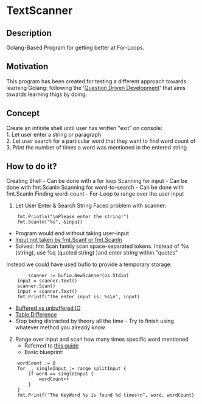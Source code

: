 # TextScanner

## Description
Golang-Based Program for getting better at For-Loops. 

## Motivation
This program has been created for testing a different approach towards learning Golang: following the '[Question Driven Development](https://www.delenamalan.co.za/2021/2021-04-14-question-driven-development.html)' that aims towards learning thigs by doing.

## Concept         
Create an infinite shell until user has written "exit" on console:               
        1. Let user enter a string or paragraph        
        2. Let user search for a particular word that they want to find word count of     
        3. Print the number of times a word was mentioned in the entered string    

## How to do it? 
Creating Shell 
        - Can be done with a for loop
Scanning for input
        - Can be done with fmt.Scanln
Scanning for word-to-search
        - Can be done with fmt.Scanln
Finding word-count
        - For-Loop to range over the user input 

1. Let User Enter & Search String
Faced problem with scanner:
```
	fmt.Println("\nPlease enter the string!")
	fmt.Scanln("%s", &input)
```
- Program would end without taking user-input
- [Input not taken by fmt.Scanf or fmt.Scanln](https://stackoverflow.com/questions/69785464/input-not-taken-by-fmt-scanf-or-fmt-scanln)
- Solved: fmt Scan family scan space-separated tokens. Instead of %s (string), use %q (quoted string) )and enter string within "quotes" 

Instead we could have used bufio to provide a temporary storage:
```
        scanner := bufio.NewScanner(os.Stdin)
	input = scanner.Text()
	scanner.Scan()
	input = scanner.Text()
	fmt.Printf("The enter input is: %s\n", input)
```

- [Buffered vs unbuffered IO](https://stackoverflow.com/a/1450563/21819272)
- [Table Difference](https://gosamples.dev/read-user-input/#:~:text=kl%20mn%20op-,Use%20the%20fmt.,the%20end%20of%20each%20line.)
- Stop being distracted by theory all the time - Try to finish using whatever method you already know

2. Range over input and scan how many times specific word mentioned
    - Referred to [this guide](https://www.educative.io/answers/how-to-check-if-an-element-is-inside-a-slice-in-golang)
    - Basic blueprint:
```
	wordCount := 0
	for _, singleInput := range splitInput {
		if word == singleInput {
			wordCount++
		}
	}
	fmt.Printf("The KeyWord %s is found %d times\n", word, wordCount)
```
